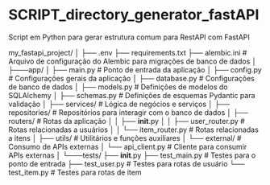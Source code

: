 # SCRIPT_directory_generator_fastAPI
Script em Python para gerar estrutura comum para RestAPI com FastAPI

my_fastapi_project/
│
├── .env
├── requirements.txt
├── alembic.ini  # Arquivo de configuração do Alembic para migrações de banco de dados
│
├───app/
│   ├── main.py  # Ponto de entrada da aplicação
│   ├── config.py  # Configurações gerais da aplicação
│   ├── database.py  # Configurações de banco de dados
│   ├── models.py  # Definições de modelos do SQLAlchemy
│   ├── schemas.py  # Definições de esquemas Pydantic para validação
│   ├── services/  # Lógica de negócios e serviços
│   ├── repositories/  # Repositórios para interagir com o banco de dados
│   ├── routers/  # Rotas da aplicação
│   │   ├── __init__.py
│   │   ├── user_router.py  # Rotas relacionadas a usuários
│   │   └── item_router.py  # Rotas relacionadas a itens
│   ├── utils/  # Utilitários e funções auxiliares
│   └── external/  # Consumo de APIs externas
│       └── api_client.py  # Cliente para consumir APIs externas
│
└───tests/
    ├── __init__.py
    ├── test_main.py  # Testes para o ponto de entrada
    ├── test_user.py  # Testes para rotas de usuário
    └── test_item.py  # Testes para rotas de item
